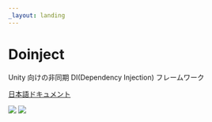 ```yaml
---
_layout: landing
---
```


# Doinject

Unity 向けの非同期 DI(Dependency Injection) フレームワーク

[日本語ドキュメント](docs/introduction.md)


![](https://img.shields.io/badge/unity-2023.2%20or%20later-green?logo=unity)
![](https://img.shields.io/badge/license-MIT-blue)

